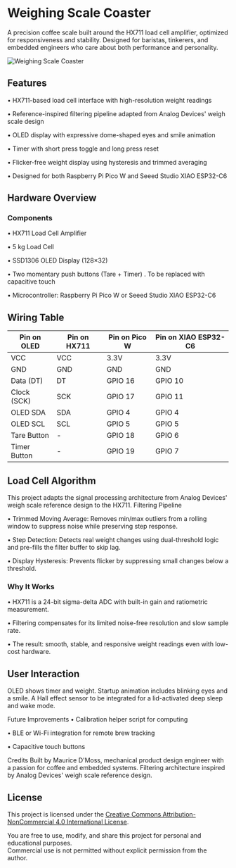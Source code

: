 # Weighing Scale Coaster

A precision coffee scale built around the HX711 load cell amplifier, optimized for responsiveness and stability. Designed for baristas, tinkerers, and embedded engineers who care about both performance and personality.

![Weighing Scale Coaster](https://github.com/meepdong/Weighing-Scale-Coaster/blob/master/Renderv1.jpg)
## Features
• 	HX711-based load cell interface with high-resolution weight readings

• 	Reference-inspired filtering pipeline adapted from Analog Devices' weigh scale design

• 	OLED display with expressive dome-shaped eyes and smile animation

• 	Timer with short press toggle and long press reset

• 	Flicker-free weight display using hysteresis and trimmed averaging

• 	Designed for both Raspberry Pi Pico W and Seeed Studio XIAO ESP32-C6

## Hardware Overview
### Components
• 	HX711 Load Cell Amplifier

• 	5 kg Load Cell

• 	SSD1306 OLED Display (128×32)

• 	Two momentary push buttons (Tare + Timer) . To be replaced with capacitive touch 

• 	Microcontroller: Raspberry Pi Pico W or Seeed Studio XIAO ESP32-C6

## Wiring Table

| Pin on OLED       | Pin on HX711 | Pin on Pico W | Pin on XIAO ESP32-C6 |
|---------------|--------------|----------------|----------------------|
| VCC           | VCC          | 3.3V           | 3.3V                 |
| GND           | GND          | GND            | GND                  |    
| Data (DT)     | DT           | GPIO 16        | GPIO 10              |
| Clock (SCK)   | SCK          | GPIO 17        | GPIO 11              |
| OLED SDA      | SDA          | GPIO 4         | GPIO 4               |    
| OLED SCL      | SCL          | GPIO 5         | GPIO 5               |
| Tare Button   | -            | GPIO 18        | GPIO 6               |
| Timer Button  | -            | GPIO 19        | GPIO 7               |

## Load Cell Algorithm
This project adapts the signal processing architecture from Analog Devices' weigh scale reference design to the HX711.
Filtering Pipeline

• 	Trimmed Moving Average: Removes min/max outliers from a rolling window to suppress noise while preserving step response.

• 	Step Detection: Detects real weight changes using dual-threshold logic and pre-fills the filter buffer to skip lag.

• 	Display Hysteresis: Prevents flicker by suppressing small changes below a threshold.

### Why It Works
• 	HX711 is a 24-bit sigma-delta ADC with built-in gain and ratiometric measurement.

• 	Filtering compensates for its limited noise-free resolution and slow sample rate.

• 	The result: smooth, stable, and responsive weight readings even with low-cost hardware.

## User Interaction

OLED shows timer and weight. Startup animation includes blinking eyes and a smile. A Hall effect sensor to be integrated for a lid-activated deep sleep and wake mode.

Future Improvements
• 	Calibration helper script for computing 

• 	BLE or Wi-Fi integration for remote brew tracking

• 	Capacitive touch buttons

Credits
Built by Maurice D'Moss, mechanical product design engineer with a passion for coffee and embedded systems.
Filtering architecture inspired by Analog Devices' weigh scale reference design.

## License

This project is licensed under the [Creative Commons Attribution-NonCommercial 4.0 International License](https://creativecommons.org/licenses/by-nc/4.0/).

You are free to use, modify, and share this project for personal and educational purposes.  
Commercial use is not permitted without explicit permission from the author.
